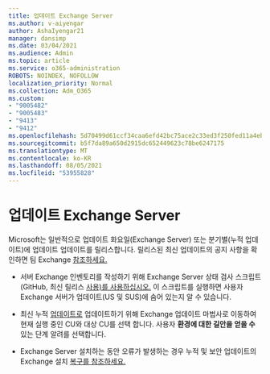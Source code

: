 ```yaml
---
title: 업데이트 Exchange Server
ms.author: v-aiyengar
author: AshaIyengar21
manager: dansimp
ms.date: 03/04/2021
ms.audience: Admin
ms.topic: article
ms.service: o365-administration
ROBOTS: NOINDEX, NOFOLLOW
localization_priority: Normal
ms.collection: Adm_O365
ms.custom:
- "9005482"
- "9005483"
- "9413"
- "9412"
ms.openlocfilehash: 5d70499d61ccf34caa6efd42bc75ace2c33ed3f250fed11a4eba0ae040caa9bf
ms.sourcegitcommit: b5f7da89a650d2915dc652449623c78be6247175
ms.translationtype: MT
ms.contentlocale: ko-KR
ms.lasthandoff: 08/05/2021
ms.locfileid: "53955828"
---
```

# <a name="about-exchange-server-updates"></a>업데이트 Exchange Server

Microsoft는 일반적으로 업데이트 화요일(Exchange Server) 또는 분기별(누적 업데이트)에 업데이트 업데이트를 릴리스합니다. 릴리스된 최신 업데이트의 공지 사항을 확인하면 팀 Exchange [참조하세요.](https://aka.ms/ehlo)

- 서버 Exchange 인벤토리를 작성하기 위해 Exchange Server 상태 검사 스크립트(GitHub, 최신 릴리스 [사용)를 사용하십시오.](https://aka.ms/ExchangeHealthChecker) 이 스크립트를 실행하면 사용자 Exchange 서버가 업데이트(US 및 SUS)에 숨어 있는지 알 수 있습니다.

- 최신 누적 [업데이트로](https://aka.ms/ExchangeUpdateWizard) 업데이트하기 위해 Exchange 업데이트 마법사로 이동하여 현재 실행 중인 CU와 대상 CU를 선택 합니다. 사용자 **환경에 대한 길안을 얻을 수** 있는 단계 알려를 선택합니다.

- Exchange Server 설치하는 동안 오류가 발생하는 경우 누적 및 보안 업데이트의 Exchange 설치 [복구를 참조하세요.](https://docs.microsoft.com/exchange/troubleshoot/client-connectivity/exchange-security-update-issues)
